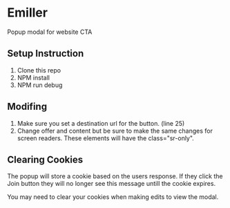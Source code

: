 # Emiller
Popup modal for website CTA

## Setup Instruction
1. Clone this repo
2. NPM install 
3. NPM run debug

## Modifing 
1. Make sure you set a destination url for the button. (line 25)
2. Change offer and content but be sure to make the same changes for screen readers. These elements will have the class="sr-only".

## Clearing Cookies
The popup will store a cookie based on the users response. If they click the Join button they will no longer see this message untill the cookie expires.

You may need to clear your cookies when making edits to view the modal.
